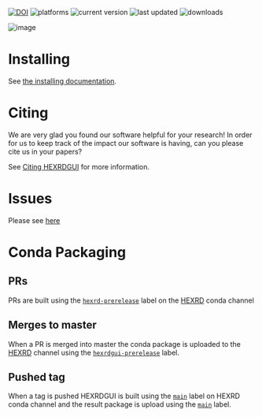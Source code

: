 [![DOI](https://zenodo.org/badge/DOI/10.5281/zenodo.8034774.svg)](https://doi.org/10.5281/zenodo.8034774) ![platforms](https://anaconda.org/hexrd/hexrdgui/badges/platforms.svg) ![current version](https://anaconda.org/hexrd/hexrdgui/badges/version.svg) ![last updated](https://anaconda.org/hexrd/hexrdgui/badges/latest_release_relative_date.svg) ![downloads](https://anaconda.org/hexrd/hexrdgui/badges/downloads.svg)

![image](https://user-images.githubusercontent.com/1154130/199154866-f46c7847-9e7f-456f-9c14-962144f8958c.png)

# Installing

See [the installing documentation](https://hexrdgui.readthedocs.io/en/latest/installing/).

# Citing

We are very glad you found our software helpful for your research! In order
for us to keep track of the impact our software is having, can you please
cite us in your papers?

See [Citing HEXRDGUI](https://hexrdgui.readthedocs.io/en/latest/citing/#hexrdgui)
for more information.

# Issues

Please see [here](https://hexrdgui.readthedocs.io/en/latest/issues/)

# Conda Packaging

## PRs

PRs are built using the [`hexrd-prerelease`](https://anaconda.org/hexrd/repo/files?type=any&label=hexrd-prerelease) label on the [HEXRD](https://anaconda.org/hexrd) conda channel

## Merges to master

When a PR is merged into master the conda package is uploaded to the [HEXRD](https://anaconda.org/hexrd) channel using the [`hexrdgui-prerelease`](https://anaconda.org/hexrd/repo/files?type=any&label=hexrdgui-prerelease) label.

## Pushed tag

When a tag is pushed HEXRDGUI is built using the [`main`](https://anaconda.org/hexrd/repo/files?type=any&label=main) label on HEXRD conda channel and the result package is upload using the [`main`](https://anaconda.org/hexrd/repo/files?type=any&label=main) label.
